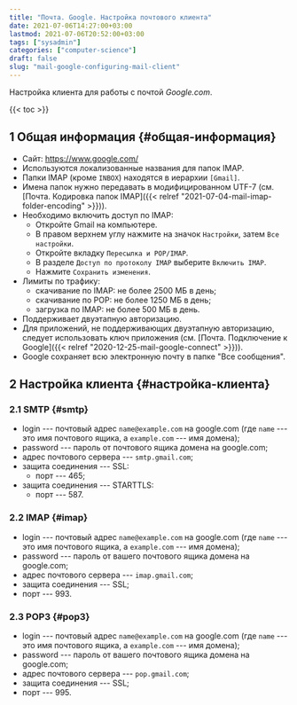 ```yaml
---
title: "Почта. Google. Настройка почтового клиента"
date: 2021-07-06T14:27:00+03:00
lastmod: 2021-07-06T20:52:00+03:00
tags: ["sysadmin"]
categories: ["computer-science"]
draft: false
slug: "mail-google-configuring-mail-client"
---
```


Настройка клиента для работы с почтой _Google.com_.

<!--more-->

{{< toc >}}


## <span class="section-num">1</span> Общая информация {#общая-информация}

-   Сайт: <https://www.google.com/>
-   Используются локализованные названия для папок IMAP.
-   Папки IMAP (кроме `INBOX`) находятся в иерархии `[Gmail]`.
-   Имена папок нужно передавать в модифицированном UTF-7 (см. [Почта. Кодировка папок IMAP]({{< relref "2021-07-04-mail-imap-folder-encoding" >}})).
-   Необходимо включить доступ по IMAP:
    -   Откройте Gmail на компьютере.
    -   В правом верхнем углу нажмите на значок `Настройки`, затем `Все настройки`.
    -   Откройте вкладку `Пересылка и POP/IMAP`.
    -   В разделе `Доступ по протоколу IMAP` выберите `Включить IMAP`.
    -   Нажмите `Сохранить изменения`.
-   Лимиты по трафику:
    -   скачивание по IMAP: не более 2500 МБ в день;
    -   скачивание по POP: не более 1250 МБ в день;
    -   загрузка по IMAP: не более 500 МБ в день.
-   Поддерживает двуэтапную авторизацию.
-   Для приложений, не поддерживающих двуэтапную авторизацию, следует использовать ключ приложения (см. [Почта. Подключение к Google]({{< relref "2020-12-25-mail-google-connect" >}})).
-   Google сохраняет всю электронную почту в папке "Все сообщения".


## <span class="section-num">2</span> Настройка клиента {#настройка-клиента}


### <span class="section-num">2.1</span> SMTP {#smtp}

-   login --- почтовый адрес `name@example.com` на google.com (где `name` --- это имя почтового ящика, а `example.com` --- имя домена);
-   password --- пароль от почтового ящика домена на google.com;
-   адрес почтового сервера --- `smtp.gmail.com`;
-   защита соединения --- SSL:
    -   порт --- 465;
-   защита соединения --- STARTTLS:
    -   порт --- 587.


### <span class="section-num">2.2</span> IMAP {#imap}

-   login --- почтовый адрес `name@example.com` на google.com (где `name` --- это имя почтового ящика, а `example.com` --- имя домена);
-   password --- пароль от вашего почтового ящика домена на google.com;
-   адрес почтового сервера --- `imap.gmail.com`;
-   защита соединения --- SSL;
-   порт --- 993.


### <span class="section-num">2.3</span> POP3 {#pop3}

-   login --- почтовый адрес `name@example.com` на google.com (где `name` --- это имя почтового ящика, а `example.com` --- имя домена);
-   password --- пароль от вашего почтового ящика домена на google.com;
-   адрес почтового сервера --- `pop.gmail.com`;
-   защита соединения --- SSL;
-   порт --- 995.
